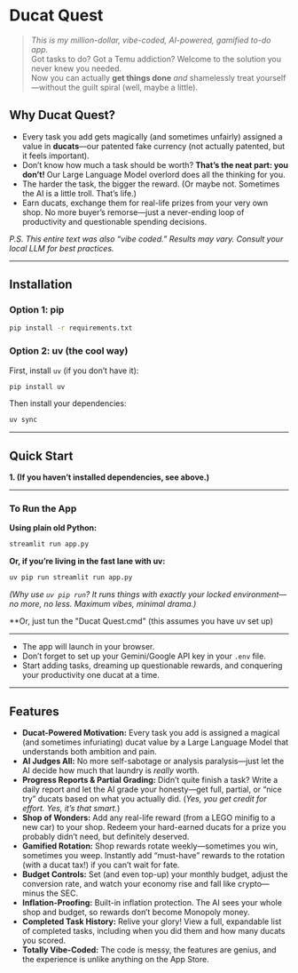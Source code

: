 # Ducat Quest

> *This is my million-dollar, vibe-coded, AI-powered, gamified to-do app.* <br>
> Got tasks to do? Got a Temu addiction? Welcome to the solution you never knew you needed. <br>
> Now you can actually **get things done** *and* shamelessly treat yourself—without the guilt spiral (well, maybe a little). <br>

## Why Ducat Quest?

* Every task you add gets magically (and sometimes unfairly) assigned a value in **ducats**—our patented fake currency (not actually patented, but it feels important).
* Don’t know how much a task should be worth? **That’s the neat part: you don’t!** Our Large Language Model overlord does all the thinking for you.
* The harder the task, the bigger the reward.
  (Or maybe not. Sometimes the AI is a little troll. That’s life.)
* Earn ducats, exchange them for real-life prizes from your very own shop.
  No more buyer’s remorse—just a never-ending loop of productivity and questionable spending decisions.

*P.S. This entire text was also “vibe coded.” Results may vary. Consult your local LLM for best practices.*

---

## Installation

### **Option 1: pip**

```bash
pip install -r requirements.txt
```

### **Option 2: uv (the cool way)**

First, install `uv` (if you don’t have it):

```bash
pip install uv
```

Then install your dependencies:

```bash
uv sync
```

---

## Quick Start

**1. (If you haven’t installed dependencies, see above.)**

---

### **To Run the App**

**Using plain old Python:**

```bash
streamlit run app.py
```

**Or, if you’re living in the fast lane with uv:**

```bash
uv pip run streamlit run app.py
```

*(Why use `uv pip run`? It runs things with exactly your locked environment—no more, no less. Maximum vibes, minimal drama.)*

**Or, just tun the "Ducat Quest.cmd" (this assumes you have uv set up)

---

* The app will launch in your browser.
* Don’t forget to set up your Gemini/Google API key in your `.env` file.
* Start adding tasks, dreaming up questionable rewards, and conquering your productivity one ducat at a time.

---

## Features

* **Ducat-Powered Motivation:**
  Every task you add is assigned a magical (and sometimes infuriating) ducat value by a Large Language Model that understands both ambition and pain.
* **AI Judges All:**
  No more self-sabotage or analysis paralysis—just let the AI decide how much that laundry is *really* worth.
* **Progress Reports & Partial Grading:**
  Didn’t quite finish a task? Write a daily report and let the AI grade your honesty—get full, partial, or “nice try” ducats based on what you actually did.
  (*Yes, you get credit for effort. Yes, it’s that smart.*)
* **Shop of Wonders:**
  Add any real-life reward (from a LEGO minifig to a new car) to your shop. Redeem your hard-earned ducats for a prize you probably didn’t need, but definitely deserved.
* **Gamified Rotation:**
  Shop rewards rotate weekly—sometimes you win, sometimes you weep. Instantly add “must-have” rewards to the rotation (with a ducat tax!) if you can’t wait for fate.
* **Budget Controls:**
  Set (and even top-up) your monthly budget, adjust the conversion rate, and watch your economy rise and fall like crypto—minus the SEC.
* **Inflation-Proofing:**
  Built-in inflation protection. The AI sees your whole shop and budget, so rewards don’t become Monopoly money.
* **Completed Task History:**
  Relive your glory! View a full, expandable list of completed tasks, including when you did them and how many ducats you scored.
* **Totally Vibe-Coded:**
  The code is messy, the features are genius, and the experience is unlike anything on the App Store.
